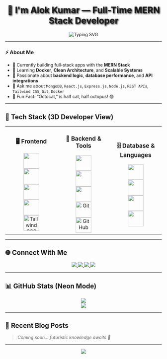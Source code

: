 <h1 align="center" style="text-shadow: 2px 2px 4px #000000;">🚀 I'm Alok Kumar — Full-Time MERN Stack Developer</h1>

<p align="center"><img src="https://readme-typing-svg.demolab.com?font=Fira+Code&size=25&pause=1000&color=0FF7F6&center=true&vCenter=true&width=435&lines=Full-Stack+MERN+Developer;Open+Source+Contributor;Lifelong+Learner" alt="Typing SVG" /></p>

---

### ⚡ About Me

- 🔭 Currently building full-stack apps with the **MERN Stack**  
- 🌱 Learning **Docker**, **Clean Architecture**, and **Scalable Systems**  
- 🧠 Passionate about **backend logic**, **database performance**, and **API integrations**  
- 💬 Ask me about `MongoDB`, `React.js`, `Express.js`, `Node.js`, `REST APIs`, `Tailwind CSS`, `Git`, `Docker`  
- 🎯 Fun Fact:  “Octocat,” is half cat, half octopus! 😎

---

## 🧩 Tech Stack (3D Developer View)

<table>
<tr>
<td align="center" width="33%">

### 🖥️ Frontend  
<img src="https://profilinator.rishav.dev/skills-assets/react-original-wordmark.svg" height="50" />
<br>
<img src="https://profilinator.rishav.dev/skills-assets/html5-original-wordmark.svg" height="50" />
<br>
<img src="https://profilinator.rishav.dev/skills-assets/css3-original-wordmark.svg" height="50" />
<br>
<img src="https://profilinator.rishav.dev/skills-assets/javascript-original.svg" height="50" />
<br>
<img src="https://www.vectorlogo.zone/logos/tailwindcss/tailwindcss-icon.svg" height="50" alt="Tailwind CSS"/>

</td>
<td align="center" width="33%">

### 🔧 Backend & Tools  
<img src="https://profilinator.rishav.dev/skills-assets/nodejs-original-wordmark.svg" height="50" />
<br>
<img src="https://profilinator.rishav.dev/skills-assets/express-original-wordmark.svg" height="50" />
<br>
<img src="https://profilinator.rishav.dev/skills-assets/docker-original-wordmark.svg" height="50" />
<br>
<img src="https://cdn.jsdelivr.net/gh/devicons/devicon/icons/git/git-original.svg" height="50" alt="Git"/>
<br>
<img src="https://cdn.jsdelivr.net/gh/devicons/devicon/icons/github/github-original-wordmark.svg" height="50" alt="GitHub"/>

</td>
<td align="center" width="33%">

### 🗄️ Database & Languages  
<img src="https://profilinator.rishav.dev/skills-assets/mongodb-original-wordmark.svg" height="50" />
<br>
<img src="https://profilinator.rishav.dev/skills-assets/mysql-original-wordmark.svg" height="50" />
<br>
<img src="https://profilinator.rishav.dev/skills-assets/java-original-wordmark.svg" height="50" />
<br>
<img src="https://profilinator.rishav.dev/skills-assets/python-original.svg" height="50" />

</td>
</tr>
</table>

---

## 🌐 Connect With Me

<p align="center">
  <a href="https://github.com/Alokkumar2003-Coder">
    <img src="https://img.shields.io/badge/GitHub-171515?style=for-the-badge&logo=github&logoColor=white" />
  </a>
  <a href="https://twitter.com/@alokkumar29396">
    <img src="https://img.shields.io/badge/Twitter-1DA1F2?style=for-the-badge&logo=twitter&logoColor=white" />
  </a>
  <a href="https://linkedin.com/in/Alok kumar-ba44722a4">
    <img src="https://img.shields.io/badge/LinkedIn-0A66C2?style=for-the-badge&logo=linkedin&logoColor=white" />
  </a>
  <a href="https://instagram.com/alok_____gangwar">
    <img src="https://img.shields.io/badge/Instagram-E4405F?style=for-the-badge&logo=instagram&logoColor=white" />
  </a>
</p>

---

## 📊 GitHub Stats (Neon Mode)

<p align="center">
  <img src="https://github-readme-stats.vercel.app/api?username=Alokkumar2003-Coder&show_icons=true&theme=radical&hide_border=true" />
  <br>
  <img src="https://github-readme-streak-stats.herokuapp.com/?user=Alokkumar2003-Coder&theme=radical&hide_border=true" />
</p>

---

## 📝 Recent Blog Posts

> *Coming soon... futuristic knowledge awaits 🚀*

---

<p align="center">
  <img src="https://komarev.com/ghpvc/?username=Alokkumar2003-Coder&style=flat-square&color=brightgreen" />
</p>

